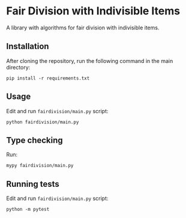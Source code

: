 # Fair Division with Indivisible Items

A library with algorithms for fair division with indivisible items.

## Installation
After cloning the repository, run the following command in the main directory:

    pip install -r requirements.txt


## Usage
Edit and run `fairdivision/main.py` script:

    python fairdivision/main.py


## Type checking
Run:

    mypy fairdivision/main.py


## Running tests
Edit and run `fairdivision/main.py` script:

    python -m pytest